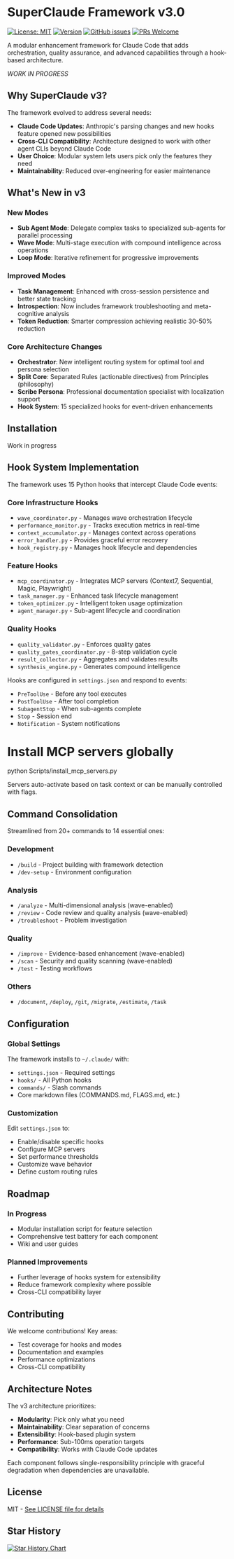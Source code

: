 # SuperClaude Framework v3.0

[![License: MIT](https://img.shields.io/badge/License-MIT-yellow.svg)](https://opensource.org/licenses/MIT)
[![Version](https://img.shields.io/badge/version-3.0.0-blue.svg)](https://github.com/NomenAK/SuperClaude)
[![GitHub issues](https://img.shields.io/github/issues/NomenAK/SuperClaude)](https://github.com/NomenAK/SuperClaude/issues)
[![PRs Welcome](https://img.shields.io/badge/PRs-welcome-brightgreen.svg)](https://github.com/NomenAK/SuperClaude/blob/master/CONTRIBUTING.md)


A modular enhancement framework for Claude Code that adds orchestration, quality assurance, and advanced capabilities through a hook-based architecture.

*WORK IN PROGRESS*

## Why SuperClaude v3?

The framework evolved to address several needs:
- **Claude Code Updates**: Anthropic's parsing changes and new hooks feature opened new possibilities
- **Cross-CLI Compatibility**: Architecture designed to work with other agent CLIs beyond Claude Code
- **User Choice**: Modular system lets users pick only the features they need
- **Maintainability**: Reduced over-engineering for easier maintenance

## What's New in v3

### New Modes
- **Sub Agent Mode**: Delegate complex tasks to specialized sub-agents for parallel processing
- **Wave Mode**: Multi-stage execution with compound intelligence across operations
- **Loop Mode**: Iterative refinement for progressive improvements

### Improved Modes
- **Task Management**: Enhanced with cross-session persistence and better state tracking
- **Introspection**: Now includes framework troubleshooting and meta-cognitive analysis
- **Token Reduction**: Smarter compression achieving realistic 30-50% reduction

### Core Architecture Changes
- **Orchestrator**: New intelligent routing system for optimal tool and persona selection
- **Split Core**: Separated Rules (actionable directives) from Principles (philosophy)
- **Scribe Persona**: Professional documentation specialist with localization support
- **Hook System**: 15 specialized hooks for event-driven enhancements

## Installation

Work in progress

## Hook System Implementation

The framework uses 15 Python hooks that intercept Claude Code events:

### Core Infrastructure Hooks
- `wave_coordinator.py` - Manages wave orchestration lifecycle
- `performance_monitor.py` - Tracks execution metrics in real-time
- `context_accumulator.py` - Manages context across operations
- `error_handler.py` - Provides graceful error recovery
- `hook_registry.py` - Manages hook lifecycle and dependencies

### Feature Hooks
- `mcp_coordinator.py` - Integrates MCP servers (Context7, Sequential, Magic, Playwright)
- `task_manager.py` - Enhanced task lifecycle management
- `token_optimizer.py` - Intelligent token usage optimization
- `agent_manager.py` - Sub-agent lifecycle and coordination

### Quality Hooks
- `quality_validator.py` - Enforces quality gates
- `quality_gates_coordinator.py` - 8-step validation cycle
- `result_collector.py` - Aggregates and validates results
- `synthesis_engine.py` - Generates compound intelligence

Hooks are configured in `settings.json` and respond to events:
- `PreToolUse` - Before any tool executes
- `PostToolUse` - After tool completion
- `SubagentStop` - When sub-agents complete
- `Stop` - Session end
- `Notification` - System notifications

# Install MCP servers globally
python Scripts/install_mcp_servers.py

Servers auto-activate based on task context or can be manually controlled with flags.

## Command Consolidation

Streamlined from 20+ commands to 14 essential ones:

### Development
- `/build` - Project building with framework detection
- `/dev-setup` - Environment configuration

### Analysis
- `/analyze` - Multi-dimensional analysis (wave-enabled)
- `/review` - Code review and quality analysis (wave-enabled)
- `/troubleshoot` - Problem investigation

### Quality
- `/improve` - Evidence-based enhancement (wave-enabled)
- `/scan` - Security and quality scanning (wave-enabled)
- `/test` - Testing workflows

### Others
- `/document`, `/deploy`, `/git`, `/migrate`, `/estimate`, `/task`

## Configuration

### Global Settings
The framework installs to `~/.claude/` with:
- `settings.json` - Required settings
- `hooks/` - All Python hooks
- `commands/` - Slash commands
- Core markdown files (COMMANDS.md, FLAGS.md, etc.)

### Customization
Edit `settings.json` to:
- Enable/disable specific hooks
- Configure MCP servers
- Set performance thresholds
- Customize wave behavior
- Define custom routing rules

## Roadmap

### In Progress
- Modular installation script for feature selection
- Comprehensive test battery for each component
- Wiki and user guides

### Planned Improvements
- Further leverage of hooks system for extensibility
- Reduce framework complexity where possible
- Cross-CLI compatibility layer

## Contributing

We welcome contributions! Key areas:
- Test coverage for hooks and modes
- Documentation and examples
- Performance optimizations
- Cross-CLI compatibility

## Architecture Notes

The v3 architecture prioritizes:
- **Modularity**: Pick only what you need
- **Maintainability**: Clear separation of concerns
- **Extensibility**: Hook-based plugin system
- **Performance**: Sub-100ms operation targets
- **Compatibility**: Works with Claude Code updates

Each component follows single-responsibility principle with graceful degradation when dependencies are unavailable.

## License

MIT - [See LICENSE file for details](https://opensource.org/licenses/MIT)

## Star History

<a href="https://www.star-history.com/#NomenAK/SuperClaude&Date">
 <picture>
   <source media="(prefers-color-scheme: dark)" srcset="https://api.star-history.com/svg?repos=NomenAK/SuperClaude&type=Date&theme=dark" />
   <source media="(prefers-color-scheme: light)" srcset="https://api.star-history.com/svg?repos=NomenAK/SuperClaude&type=Date" />
   <img alt="Star History Chart" src="https://api.star-history.com/svg?repos=NomenAK/SuperClaude&type=Date" />
 </picture>
</a>
